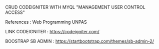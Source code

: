 CRUD CODEIGNITER WITH MYQL "MANAGEMENT USER CONTROL ACCESS"

References : Web Programming UNPAS 

LINK CODEIGNITER : https://codeigniter.com/

BOOSTRAP SB ADMIN : https://startbootstrap.com/themes/sb-admin-2/

